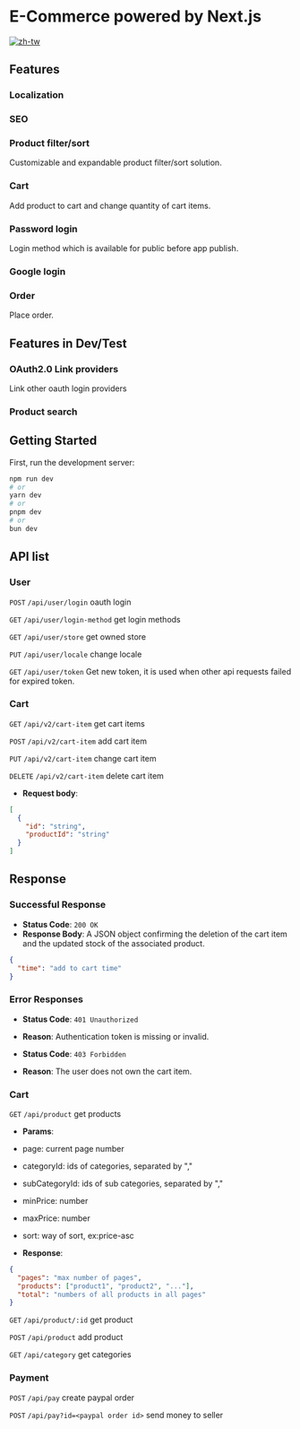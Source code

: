 # E-Commerce powered by Next.js

[![zh-tw](https://img.shields.io/badge/lang-zh--tw-green.svg)](https://github.com/hy-rf/next-gcp-ecommerce/blob/main/README.zh-tw.md)

## Features

### Localization

### SEO

### Product filter/sort

Customizable and expandable product filter/sort solution.

### Cart

Add product to cart and change quantity of cart items.

### Password login

Login method which is available for public before app publish.

### Google login

### Order

Place order.

## Features in Dev/Test

### OAuth2.0 Link providers

Link other oauth login providers

### Product search

## Getting Started

First, run the development server:

```bash
npm run dev
# or
yarn dev
# or
pnpm dev
# or
bun dev
```

## API list

### User

`POST` `/api/user/login` oauth login

`GET` `/api/user/login-method` get login methods

`GET` `/api/user/store` get owned store

`PUT` `/api/user/locale` change locale

`GET` `/api/user/token` Get new token, it is used when other api requests failed for expired token.

### Cart

`GET` `/api/v2/cart-item` get cart items

`POST` `/api/v2/cart-item` add cart item

`PUT` `/api/v2/cart-item` change cart item

`DELETE` `/api/v2/cart-item` delete cart item

- **Request body**:

```json
[
  {
    "id": "string",
    "productId": "string"
  }
]
```

## **Response**

### **Successful Response**

- **Status Code**: `200 OK`
- **Response Body**: A JSON object confirming the deletion of the cart item and the updated stock of the associated product.

```json
{
  "time": "add to cart time"
}
```

### **Error Responses**

- **Status Code**: `401 Unauthorized`

- **Reason**: Authentication token is missing or invalid.

- **Status Code**: `403 Forbidden`

- **Reason**: The user does not own the cart item.

### Cart

`GET` `/api/product` get products

- **Params**:

- page: current page number
- categoryId: ids of categories, separated by ","
- subCategoryId: ids of sub categories, separated by ","
- minPrice: number
- maxPrice: number
- sort: way of sort, ex:price-asc

- **Response**:

```json
{
  "pages": "max number of pages",
  "products": ["product1", "product2", "..."],
  "total": "numbers of all products in all pages"
}
```

`GET` `/api/product/:id` get product

`POST` `/api/product` add product

`GET` `/api/category` get categories

### Payment

`POST` `/api/pay` create paypal order

`POST` `/api/pay?id=<paypal order id>` send money to seller

<!-- ## API list

### User

#### User login

- **Endpoint**: `/user/login/api`
- **Description**: User login and get login result.
- **Request Body**:
  ```json
  {
    "id": "user id from oauth provider",
    "oauth_provider": "provider name"
  }
  ```
- **Response**:
  ```json
  {
    "code": "200/300/400",
    "message": "string"
  }
  ```

### Store

#### Get stores owned by certain user

- **Endpoint**: `/user/store/api`
- **Method**: `GET`
- **Description**: Get stores owned by authenticated user.
- **Parameters**: None
- **Response**:
  ```json
  [
    {
      "name": "string",
      "description": "string",
      "createdUserId": "string",
      "ownerUserId": "string"
    }
  ]
  ```

---

#### Get all store submissions

- **Endpoint**: `/store-submission/api`
- **Method**: `GET`
- **Description**: Get stores submissions by all user.
- **Parameters**:
  ```json
  [{}, {}]
  ```

---

#### Get stores by given id

- **Endpoint**: `/store/api`
- **Method**: `GET`
- **Description**: Get stores owned by authenticated user.
- **Parameters**: `id:string`
- **Response**:
  ```json
  {
    "name": "string",
    "description": "string",
    "createdUserId": "string",
    "ownerUserId": "string"
  }
  ```

### Cart

#### Get cart items by cart id

- **Endpoint**: `/cart/cartitem/api`
- **Method**: `GET`
- **Description**: Get cart item in certain cart.
- **Parameters**: `id:string`
- **Response**:
  ```json
  {
    "name": "string",
    "description": "string",
    "createdUserId": "string",
    "ownerUserId": "string"
  }
  ```

--- -->
